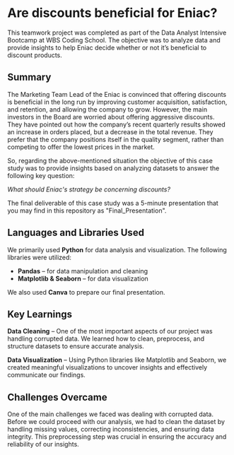 # Are discounts beneficial for Eniac?
This teamwork project was completed as part of the Data Analyst Intensive Bootcamp at WBS Coding School. The objective was to analyze data and provide insights to help Eniac decide whether or not it’s beneficial to discount products.
## Summary
The Marketing Team Lead of the Eniac is convinced that offering discounts is beneficial in the long run by improving customer acquisition, satisfaction, and retention, and allowing the company to grow.
However, the main investors in the Board are worried about offering aggressive discounts. They have pointed out how the company’s recent quarterly results showed an increase in orders placed, but a decrease in the total revenue. They prefer that the company positions itself in the quality segment, rather than competing to offer the lowest prices in the market.

So, regarding the above-mentioned situation the objective of this case study was to provide insights based on analyzing datasets to answer the following key question:

_What should Eniac's strategy be concerning discounts?_

The final deliverable of this case study was a 5-minute presentation that you may find in this repository as "Final_Presentation".

## Languages and Libraries Used
We primarily used **Python** for data analysis and visualization. The following libraries were utilized:
- **Pandas** – for data manipulation and cleaning
- **Matplotlib & Seaborn** – for data visualization

We also used **Canva** to prepare our final presentation.

## Key Learnings
**Data Cleaning** – One of the most important aspects of our project was handling corrupted data. We learned how to clean, preprocess, and structure datasets to ensure accurate analysis.

**Data Visualization** – Using Python libraries like Matplotlib and Seaborn, we created meaningful visualizations to uncover insights and effectively communicate our findings.

## Challenges Overcame
One of the main challenges we faced was dealing with corrupted data. Before we could proceed with our analysis, we had to clean the dataset by handling missing values, correcting inconsistencies, and ensuring data integrity. This preprocessing step was crucial in ensuring the accuracy and reliability of our insights.
